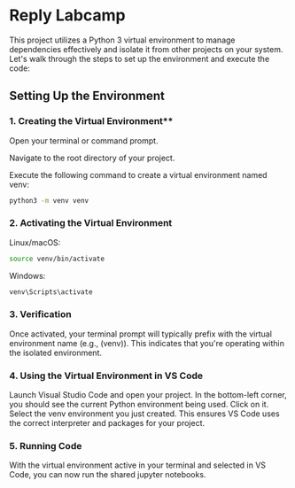 # Reply Labcamp

This project utilizes a Python 3 virtual environment to manage dependencies effectively and isolate it from other projects on your system. Let's walk through the steps to set up the environment and execute the code:

## Setting Up the Environment

### 1. Creating the Virtual Environment**
Open your terminal or command prompt.

Navigate to the root directory of your project.

Execute the following command to create a virtual environment named venv:

```bash
python3 -m venv venv
```
### 2. Activating the Virtual Environment
Linux/macOS:

```bash
source venv/bin/activate
```
Windows:

```bash
venv\Scripts\activate
```  
### 3. Verification
Once activated, your terminal prompt will typically prefix with the virtual environment name (e.g., (venv)). This indicates that you're operating within the isolated environment.

### 4. Using the Virtual Environment in VS Code
Launch Visual Studio Code and open your project.
In the bottom-left corner, you should see the current Python environment being used. Click on it.
Select the venv environment you just created. This ensures VS Code uses the correct interpreter and packages for your project.

### 5. Running Code
With the virtual environment active in your terminal and selected in VS Code, you can now run the shared jupyter notebooks.

